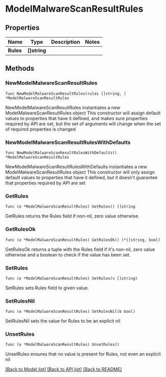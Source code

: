 # ModelMalwareScanResultRules

## Properties

Name | Type | Description | Notes
------------ | ------------- | ------------- | -------------
**Rules** | **[]string** |  | 

## Methods

### NewModelMalwareScanResultRules

`func NewModelMalwareScanResultRules(rules []string, ) *ModelMalwareScanResultRules`

NewModelMalwareScanResultRules instantiates a new ModelMalwareScanResultRules object
This constructor will assign default values to properties that have it defined,
and makes sure properties required by API are set, but the set of arguments
will change when the set of required properties is changed

### NewModelMalwareScanResultRulesWithDefaults

`func NewModelMalwareScanResultRulesWithDefaults() *ModelMalwareScanResultRules`

NewModelMalwareScanResultRulesWithDefaults instantiates a new ModelMalwareScanResultRules object
This constructor will only assign default values to properties that have it defined,
but it doesn't guarantee that properties required by API are set

### GetRules

`func (o *ModelMalwareScanResultRules) GetRules() []string`

GetRules returns the Rules field if non-nil, zero value otherwise.

### GetRulesOk

`func (o *ModelMalwareScanResultRules) GetRulesOk() (*[]string, bool)`

GetRulesOk returns a tuple with the Rules field if it's non-nil, zero value otherwise
and a boolean to check if the value has been set.

### SetRules

`func (o *ModelMalwareScanResultRules) SetRules(v []string)`

SetRules sets Rules field to given value.


### SetRulesNil

`func (o *ModelMalwareScanResultRules) SetRulesNil(b bool)`

 SetRulesNil sets the value for Rules to be an explicit nil

### UnsetRules
`func (o *ModelMalwareScanResultRules) UnsetRules()`

UnsetRules ensures that no value is present for Rules, not even an explicit nil

[[Back to Model list]](../README.md#documentation-for-models) [[Back to API list]](../README.md#documentation-for-api-endpoints) [[Back to README]](../README.md)


